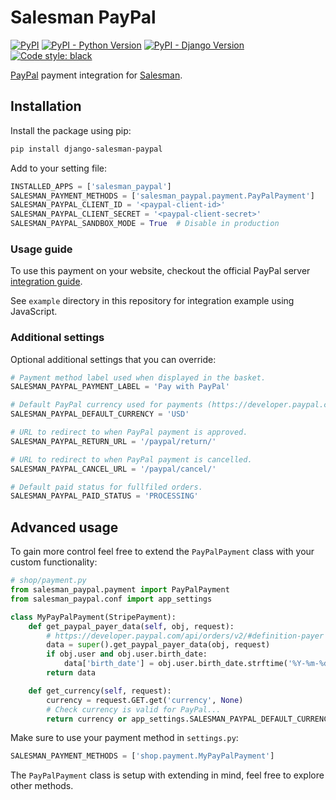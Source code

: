# Salesman PayPal

[![PyPI](https://img.shields.io/pypi/v/django-salesman-paypal)](https://pypi.org/project/django-salesman-paypal/)
[![PyPI - Python Version](https://img.shields.io/pypi/pyversions/django-salesman-paypal)](https://pypi.org/project/django-salesman-paypal/)
[![PyPI - Django Version](https://img.shields.io/pypi/djversions/django-salesman-paypal)](https://pypi.org/project/django-salesman-paypal/)
[![Code style: black](https://img.shields.io/badge/code%20style-black-000000.svg)](https://github.com/psf/black)

[PayPal](https://www.paypal.com/) payment integration for [Salesman](https://github.com/dinoperovic/django-salesman).


## Installation

Install the package using pip:

```bash
pip install django-salesman-paypal
```

Add to your setting file:

```python
INSTALLED_APPS = ['salesman_paypal']
SALESMAN_PAYMENT_METHODS = ['salesman_paypal.payment.PayPalPayment']
SALESMAN_PAYPAL_CLIENT_ID = '<paypal-client-id>'
SALESMAN_PAYPAL_CLIENT_SECRET = '<paypal-client-secret>'
SALESMAN_PAYPAL_SANDBOX_MODE = True  # Disable in production
```

### Usage guide

To use this payment on your website, checkout the official PayPal server [integration guide](https://developer.paypal.com/demo/checkout/#/pattern/server).

See `example` directory in this repository for integration example using JavaScript.

### Additional settings

Optional additional settings that you can override:

```python
# Payment method label used when displayed in the basket.
SALESMAN_PAYPAL_PAYMENT_LABEL = 'Pay with PayPal'

# Default PayPal currency used for payments (https://developer.paypal.com/docs/reports/reference/paypal-supported-currencies/)
SALESMAN_PAYPAL_DEFAULT_CURRENCY = 'USD'

# URL to redirect to when PayPal payment is approved.
SALESMAN_PAYPAL_RETURN_URL = '/paypal/return/'

# URL to redirect to when PayPal payment is cancelled.
SALESMAN_PAYPAL_CANCEL_URL = '/paypal/cancel/'

# Default paid status for fullfiled orders.
SALESMAN_PAYPAL_PAID_STATUS = 'PROCESSING'
```

## Advanced usage

To gain more control feel free to extend the `PayPalPayment` class with your custom functionality:

```python
# shop/payment.py
from salesman_paypal.payment import PayPalPayment
from salesman_paypal.conf import app_settings

class MyPayPalPayment(StripePayment):
    def get_paypal_payer_data(self, obj, request):
        # https://developer.paypal.com/api/orders/v2/#definition-payer
        data = super().get_paypal_payer_data(obj, request)
        if obj.user and obj.user.birth_date:
            data['birth_date'] = obj.user.birth_date.strftime('%Y-%m-%d')
        return data

    def get_currency(self, request):
        currency = request.GET.get('currency', None)
        # Check currency is valid for PayPal...
        return currency or app_settings.SALESMAN_PAYPAL_DEFAULT_CURRENCY
```

Make sure to use your payment method in `settings.py`:

```python
SALESMAN_PAYMENT_METHODS = ['shop.payment.MyPayPalPayment']
```

The `PayPalPayment` class is setup with extending in mind, feel free to explore other methods.